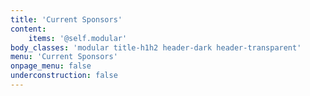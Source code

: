 ```yaml
---
title: 'Current Sponsors'
content:
    items: '@self.modular'
body_classes: 'modular title-h1h2 header-dark header-transparent'
menu: 'Current Sponsors'
onpage_menu: false
underconstruction: false
---
```


